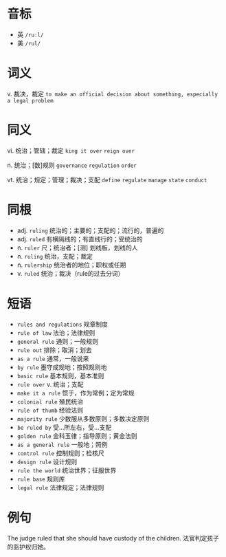 # 音标

- 英 `/ruːl/`
- 美 `/rul/`

# 词义

v. 裁决，裁定
`to make an official decision about something, especially a legal problem`

# 同义

vi. 统治；管辖；裁定
`king it over` `reign over`

n. 统治；[数]规则
`governance` `regulation` `order`

vt. 统治；规定；管理；裁决；支配
`define` `regulate` `manage` `state` `conduct`

# 同根

- adj. `ruling` 统治的；主要的；支配的；流行的，普遍的
- adj. `ruled` 有横隔线的；有直线行的；受统治的
- n. `ruler` 尺；统治者；[测] 划线板，划线的人
- n. `ruling` 统治，支配；裁定
- n. `rulership` 统治者的地位；职权或任期
- v. `ruled` 统治；裁决（rule的过去分词）

# 短语

- `rules and regulations` 规章制度
- `rule of law` 法治；法律规则
- `general rule` 通则；一般规则
- `rule out` 排除；取消；划去
- `as a rule` 通常，一般说来
- `by rule` 墨守成规地；按照规则地
- `basic rule` 基本规则，基本准则
- `rule over` v. 统治；支配
- `make it a rule` 惯于，作为常例；定为常规
- `colonial rule` 殖民统治
- `rule of thumb` 经验法则
- `majority rule` 少数服从多数原则；多数决定原则
- `be ruled by` 受…所左右，受…支配
- `golden rule` 金科玉律；指导原则；黄金法则
- `as a general rule` 一般地；照例
- `control rule` 控制规则；检核尺
- `design rule` 设计规则
- `rule the world` 统治世界；征服世界
- `rule base` 规则库
- `legal rule` 法律规定；法律规则

# 例句

The judge ruled that she should have custody of the children.
法官判定孩子的监护权归她。


